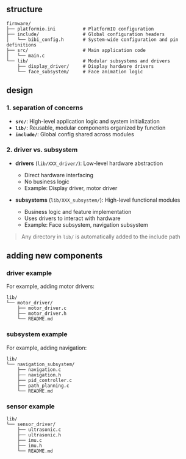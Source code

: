 ## structure 

```
firmware/
├── platformio.ini          # PlatformIO configuration
├── include/                # Global configuration headers
│   └── bibi_config.h       # System-wide configuration and pin definitions
├── src/                    # Main application code
│   └── main.c             
└── lib/                    # Modular subsystems and drivers
    ├── display_driver/     # Display hardware drivers
    └── face_subsystem/     # Face animation logic
```

## design

### 1. **separation of concerns**
- **`src/`**: High-level application logic and system initialization
- **`lib/`**: Reusable, modular components organized by function
- **`include/`**: Global config shared across modules

### 2. **driver vs. subsystem**
- **drivers** (`lib/XXX_driver/`): Low-level hardware abstraction
  - Direct hardware interfacing
  - No business logic
  - Example: Display driver, motor driver
  
- **subsystems** (`lib/XXX_subsystem/`): High-level functional modules
  - Business logic and feature implementation
  - Uses drivers to interact with hardware
  - Example: Face subsystem, navigation subsystem


> Any directory in `lib/` is automatically added to the include path

## adding new components

### driver example

For example, adding motor drivers:

```
lib/
└── motor_driver/
    ├── motor_driver.c
    ├── motor_driver.h
    └── README.md
```

### subsystem example

For example, adding navigation:

```
lib/
└── navigation_subsystem/
    ├── navigation.c
    ├── navigation.h
    ├── pid_controller.c
    ├── path_planning.c
    └── README.md
```

### sensor example

```
lib/
└── sensor_driver/
    ├── ultrasonic.c
    ├── ultrasonic.h
    ├── imu.c
    ├── imu.h
    └── README.md
```
